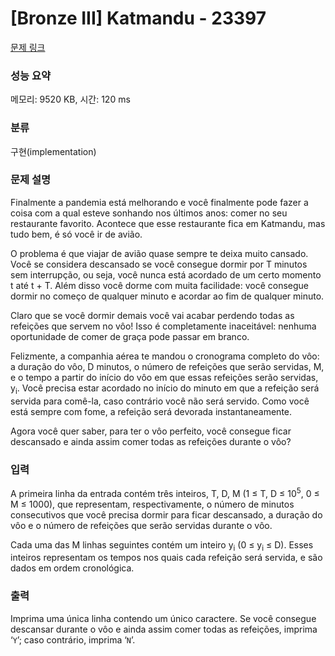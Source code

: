 # [Bronze III] Katmandu - 23397 

[문제 링크](https://www.acmicpc.net/problem/23397) 

### 성능 요약

메모리: 9520 KB, 시간: 120 ms

### 분류

구현(implementation)

### 문제 설명

<p>Finalmente a pandemia está melhorando e você finalmente pode fazer a coisa com a qual esteve sonhando nos últimos anos: comer no seu restaurante favorito. Acontece que esse restaurante fica em Katmandu, mas tudo bem, é só você ir de avião.</p>

<p>O problema é que viajar de avião quase sempre te deixa muito cansado. Você se considera descansado se você consegue dormir por T minutos sem interrupção, ou seja, você nunca está acordado de um certo momento t até t + T. Além disso você dorme com muita facilidade: você consegue dormir no começo de qualquer minuto e acordar ao fim de qualquer minuto.</p>

<p>Claro que se você dormir demais você vai acabar perdendo todas as refeições que servem no vôo! Isso é completamente inaceitável: nenhuma oportunidade de comer de graça pode passar em branco.</p>

<p>Felizmente, a companhia aérea te mandou o cronograma completo do vôo: a duração do vôo, D minutos, o número de refeições que serão servidas, M, e o tempo a partir do início do vôo em que essas refeições serão servidas, y<sub>i</sub>. Você precisa estar acordado no início do minuto em que a refeição será servida para comê-la, caso contrário você não será servido. Como você está sempre com fome, a refeição será devorada instantaneamente.</p>

<p>Agora você quer saber, para ter o vôo perfeito, você consegue ficar descansado e ainda assim comer todas as refeições durante o vôo?</p>

### 입력 

 <p>A primeira linha da entrada contém três inteiros, T, D, M (1 ≤ T, D ≤ 10<sup>5</sup>, 0 ≤ M ≤ 1000), que representam, respectivamente, o número de minutos consecutivos que você precisa dormir para ficar descansado, a duração do vôo e o número de refeições que serão servidas durante o vôo.</p>

<p>Cada uma das M linhas seguintes contém um inteiro y<sub>i</sub> (0 ≤ y<sub>i</sub> ≤ D). Esses inteiros representam os tempos nos quais cada refeição será servida, e são dados em ordem cronológica.</p>

### 출력 

 <p>Imprima uma única linha contendo um único caractere. Se você consegue descansar durante o vôo e ainda assim comer todas as refeições, imprima ‘<code>Y</code>’; caso contrário, imprima ‘<code>N</code>’.</p>

